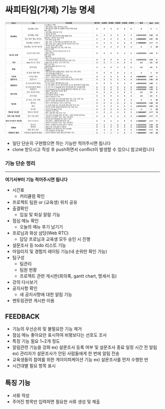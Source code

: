# 싸피타임(가제) 기능 명세

<img src="./assets/function_specification.png">

- 일단 단순히 구현했으면 하는 기능만 적어주시면 됩니다
- clone 받으시고 작성 후 push하면서 conflict이 발생할 수 있으니 참고바랍니다

### 기능 단순 정리

---

**여기서부터 기능 적어주시면 됩니다**

- 시간표
  - 커리큘럼 확인
- 프로젝트 팀원 or (교육생) 위치 공유
- 출결확인
  - 입실 및 퇴실 알람 기능
- 점심 메뉴 확인
  - 오늘의 메뉴 후기 남기기
- 프로님과 화상 삼당(Web RTC)
  - 담당 프로님과 교육생 모두 승인 시 진행
- 설문조사 등 todo 리스트 기능
- 마일리지 및 경험치 레이팅 기능(내 순위만 확인 가능)
- 팀구성
  - 팀관리
  - 팀원 현황
  - 프로젝트 관련 게시판(회의록, gantt chart, 명세서 등)
- 강의 다시보기
- 공지사항 확인
  - 새 공지사항에 대한 알림 기능
- 멘토링관련 게시판 이용

## FEEDBACK

- 기능의 우선순위 및 불필요한 기능 제거
- 점심 메뉴 좋아요만 표시하여 비평보다는 선호도 조사
- 특징 기능 필요 1~2개 정도
- 알림관련 기능을 강화
  ex) 설문조사 등록 여부 및 설문조사 종료 일정 시간 전 알림
  ex) 관리자가 설문조사가 안된 사람들에게 한 번에 알림 전송
- 교육생들의 참여를 위한 게이미피케이션 기능
  ex) 설문조사를 먼저 수행한 반
- 시간대별 필요 항목 표시

## 특징 기능

- 서류 작성
- 주어진 항목만 입력하면 필요한 서류 생성 및 제출
